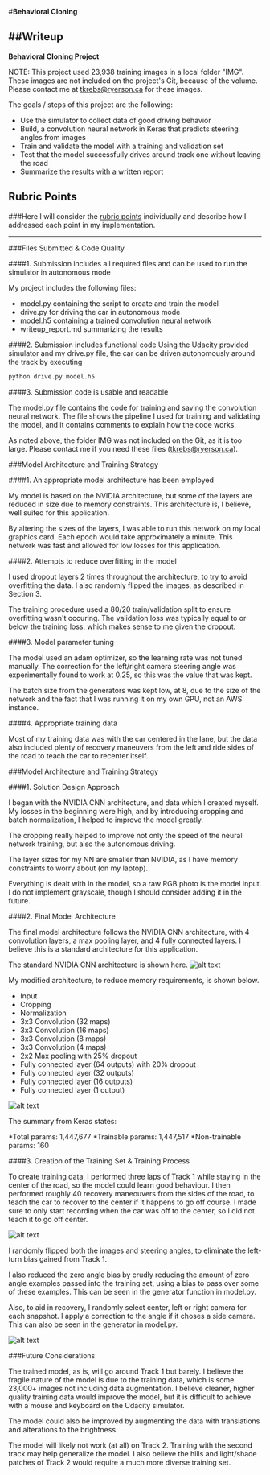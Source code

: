 #**Behavioral Cloning** 

##Writeup
---

**Behavioral Cloning Project**

NOTE: This project used 23,938 training images in a local folder "IMG". These images are not included on the project's Git, because of the volume. Please contact me at tkrebs@ryerson.ca for these images.

The goals / steps of this project are the following:
* Use the simulator to collect data of good driving behavior
* Build, a convolution neural network in Keras that predicts steering angles from images
* Train and validate the model with a training and validation set
* Test that the model successfully drives around track one without leaving the road
* Summarize the results with a written report

[//]: # (Image References)

[image1]: ./images/figure_1.png "Example training data and steering angles."
[image2]: ./images/figure_2.png "Histogram of steering angles with and without augmentation and modification."
[image3]: ./images/cnn-architecture-624x890.png "NVIDIA CNN architecture."
[image4]: ./images/model.png "My model architecture"

## Rubric Points
###Here I will consider the [rubric points](https://review.udacity.com/#!/rubrics/432/view) individually and describe how I addressed each point in my implementation.  

---
###Files Submitted & Code Quality

####1. Submission includes all required files and can be used to run the simulator in autonomous mode

My project includes the following files:
* model.py containing the script to create and train the model
* drive.py for driving the car in autonomous mode
* model.h5 containing a trained convolution neural network 
* writeup_report.md summarizing the results

####2. Submission includes functional code
Using the Udacity provided simulator and my drive.py file, the car can be driven autonomously around the track by executing 
```sh
python drive.py model.h5
```

####3. Submission code is usable and readable

The model.py file contains the code for training and saving the convolution neural network. The file shows the pipeline I used for training and validating the model, and it contains comments to explain how the code works.

As noted above, the folder IMG was not included on the Git, as it is too large. Please contact me if you need these files (tkrebs@ryerson.ca). 

###Model Architecture and Training Strategy

####1. An appropriate model architecture has been employed

My model is based on the NVIDIA architecture, but some of the layers are reduced in size due to memory constraints. This architecture is, I believe, well suited for this application.

By altering the sizes of the layers, I was able to run this network on my local graphics card. Each epoch would take approximately a minute. This network was fast and allowed for low losses for this application.

####2. Attempts to reduce overfitting in the model

I used dropout layers 2 times throughout the architecture, to try to avoid overfitting the data. I also randomly flipped the images, as described in Section 3.

The training procedure used a 80/20 train/validation split to ensure overfitting wasn't occuring. The validation loss was typically equal to or below the training loss, which makes sense to me given the dropout.

####3. Model parameter tuning

The model used an adam optimizer, so the learning rate was not tuned manually. The correction for the left/right camera steering angle was experimentally found to work at 0.25, so this was the value that was kept. 

The batch size from the generators was kept low, at 8, due to the size of the network and the fact that I was running it on my own GPU, not an AWS instance. 

####4. Appropriate training data

Most of my training data was with the car centered in the lane, but the data also included plenty of recovery maneuvers from the left and ride sides of the road to teach the car to recenter itself.

###Model Architecture and Training Strategy

####1. Solution Design Approach

I began with the NVIDIA CNN architecture, and data which I created myself. My losses in the beginning were high, and by introducing cropping and batch normalization, I helped to improve the model greatly.

The cropping really helped to improve not only the speed of the neural network training, but also the autonomous driving.

The layer sizes for my NN are smaller than NVIDIA, as I have memory constraints to worry about (on my laptop). 

Everything is dealt with in the model, so a raw RGB photo is the model input. I do not implement grayscale, though I should consider adding it in the future. 

####2. Final Model Architecture

The final model architecture follows the NVIDIA CNN architecture, with 4 convolution layers, a max pooling layer, and 4 fully connected layers. I believe this is a standard architecture for this application.

The standard NVIDIA CNN architecture is shown here.
![alt text][image3]

My modified architecture, to reduce memory requirements, is shown below.
* Input
* Cropping
* Normalization 
* 3x3 Convolution (32 maps)
* 3x3 Convolution (16 maps)
* 3x3 Convolution (8 maps)
* 3x3 Convolution (4 maps)
* 2x2 Max pooling with 25% dropout
* Fully connected layer (64 outputs) with 20% dropout
* Fully connected layer (32 outputs)
* Fully connected layer (16 outputs)
* Fully connected layer (1 output)

![alt text][image4]

The summary from Keras states:

*Total params: 1,447,677
*Trainable params: 1,447,517
*Non-trainable params: 160

####3. Creation of the Training Set & Training Process

To create training data, I performed three laps of Track 1 while staying in the center of the road, so the model could learn good behaviour. I then performed roughly 40 recovery maneouvers from the sides of the road, to teach the car to recover to the center if it happens to go off course. I made sure to only start recording when the car was off to the center, so I did not teach it to go off center.

![alt text][image1]

I randomly flipped both the images and steering angles, to eliminate the left-turn bias gained from Track 1. 

I also reduced the zero angle bias by crudly reducing the amount of zero angle examples passed into the training set, using a bias to pass over some of these examples. This can be seen in the generator function in model.py.

Also, to aid in recovery, I randomly select center, left or right camera for each snapshot. I apply a correction to the angle if it choses a side camera. This can also be seen in the generator in model.py.

![alt text][image2]

###Future Considerations

The trained model, as is, will go around Track 1 but barely. I believe the fragile nature of the model is due to the training data, which is some 23,000+ images not including data augmentation. I believe cleaner, higher quality training data would improve the model, but it is difficult to achieve with a mouse and keyboard on the Udacity simulator. 

The model could also be improved by augmenting the data with translations and alterations to the brightness. 

The model will likely not work (at all) on Track 2. Training with the second track may help generalize the model. I also believe the hills and light/shade patches of Track 2 would require a much more diverse training set. 

